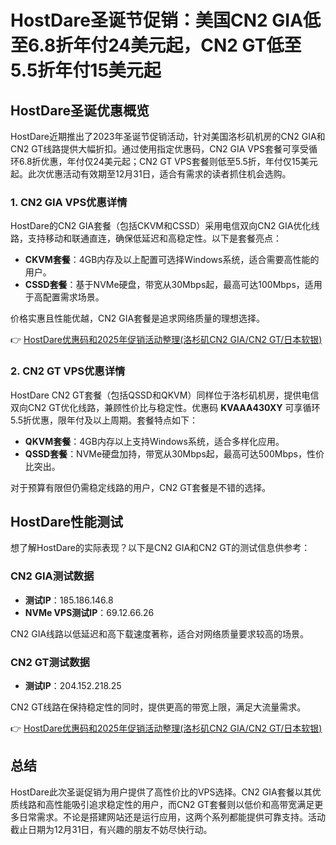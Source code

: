 # HostDare圣诞节促销：美国CN2 GIA低至6.8折年付24美元起，CN2 GT低至5.5折年付15美元起

## HostDare圣诞优惠概览

HostDare近期推出了2023年圣诞节促销活动，针对美国洛杉矶机房的CN2 GIA和CN2 GT线路提供大幅折扣。通过使用指定优惠码，CN2 GIA VPS套餐可享受循环6.8折优惠，年付仅24美元起；CN2 GT VPS套餐则低至5.5折，年付仅15美元起。此次优惠活动有效期至12月31日，适合有需求的读者抓住机会选购。

### 1. CN2 GIA VPS优惠详情

HostDare的CN2 GIA套餐（包括CKVM和CSSD）采用电信双向CN2 GIA优化线路，支持移动和联通直连，确保低延迟和高稳定性。以下是套餐亮点：

- **CKVM套餐**：4GB内存及以上配置可选择Windows系统，适合需要高性能的用户。
- **CSSD套餐**：基于NVMe硬盘，带宽从30Mbps起，最高可达100Mbps，适用于高配置需求场景。

价格实惠且性能优越，CN2 GIA套餐是追求网络质量的理想选择。

👉 [HostDare优惠码和2025年促销活动整理(洛杉矶CN2 GIA/CN2 GT/日本软银)](https://bit.ly/hostdare)

### 2. CN2 GT VPS优惠详情

HostDare CN2 GT套餐（包括QSSD和QKVM）同样位于洛杉矶机房，提供电信双向CN2 GT优化线路，兼顾性价比与稳定性。优惠码 **KVAAA430XY** 可享循环5.5折优惠，限年付及以上周期。套餐特点如下：

- **QKVM套餐**：4GB内存以上支持Windows系统，适合多样化应用。
- **QSSD套餐**：NVMe硬盘加持，带宽从30Mbps起，最高可达500Mbps，性价比突出。

对于预算有限但仍需稳定线路的用户，CN2 GT套餐是不错的选择。

## HostDare性能测试

想了解HostDare的实际表现？以下是CN2 GIA和CN2 GT的测试信息供参考：

### CN2 GIA测试数据
- **测试IP**：185.186.146.8
- **NVMe VPS测试IP**：69.12.66.26

CN2 GIA线路以低延迟和高下载速度著称，适合对网络质量要求较高的场景。

### CN2 GT测试数据
- **测试IP**：204.152.218.25

CN2 GT线路在保持稳定性的同时，提供更高的带宽上限，满足大流量需求。

👉 [HostDare优惠码和2025年促销活动整理(洛杉矶CN2 GIA/CN2 GT/日本软银)](https://bit.ly/hostdare)

## 总结

HostDare此次圣诞促销为用户提供了高性价比的VPS选择。CN2 GIA套餐以其优质线路和高性能吸引追求稳定性的用户，而CN2 GT套餐则以低价和高带宽满足更多日常需求。不论是搭建网站还是运行应用，这两个系列都能提供可靠支持。活动截止日期为12月31日，有兴趣的朋友不妨尽快行动。